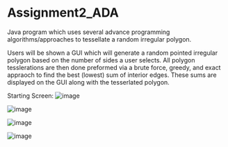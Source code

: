 # Assignment2_ADA
Java program which uses several advance programming algorithms/approaches to tessellate a random irregular polygon.

Users will be shown a GUI which will generate a random pointed irregular polygon based on the number of sides a user selects. All polygon tesslerations are then done preformed via a brute force, greedy, and exact appraoch to find the best (lowest) sum of interior edges. These sums are displayed on the GUI along with the tesserlated polygon.

Starting Screen:
![image](https://user-images.githubusercontent.com/78883365/132795160-9ebd670e-9dfa-4270-b8f6-72468d0fc657.png)

![image](https://user-images.githubusercontent.com/78883365/132795194-bd386598-ede6-4114-b5fe-2efd95c654b4.png)

![image](https://user-images.githubusercontent.com/78883365/132795223-8574b342-b5fc-4944-aba1-62e07b306e5a.png)

![image](https://user-images.githubusercontent.com/78883365/132795244-78a19c3a-a1a1-43d7-94c4-a81e0e9a9c15.png)

